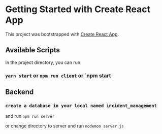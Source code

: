 # Getting Started with Create React App

This project was bootstrapped with [Create React App](https://github.com/facebook/create-react-app).

## Available Scripts

In the project directory, you can run:

### `yarn start` or `npm run client` or `npm start

## Backend

### `create a database in your local named incident_management`

and run `npm run server`

or change directory to server and run `nodemon server.js`
